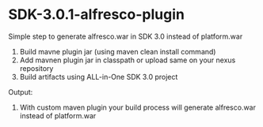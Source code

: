 # SDK-3.0.1-alfresco-plugin

Simple step to generate alfresco.war in SDK 3.0 instead of platform.war

1. Build mavne plugin jar (using maven clean install command)
2. Add mavnen plugin jar in classpath or upload same on your nexus repository
3. Build artifacts using ALL-in-One SDK 3.0 project

Output:
1. With custom maven plugin your build process will generate alfresco.war instead of platform.war

